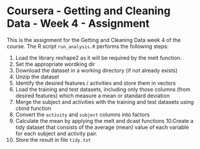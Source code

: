 # Coursera - Getting and Cleaning Data - Week 4 - Assignment

This is the assignment for the Getting and Cleaning Data week 4 of the course.
The R script `run_analysis.R` performs the following steps:

1. Load the library reshape2 as it will be required by the melt function.
2. Set the appropriate wordking dir
3. Download the dataset in a working directory (if not already exists)
4. Unzip the dataset
5. Identify the desired features / activities and store them in vectors
6. Load the training and test datasets, including only those columns (from desired features) which
   measure a mean or standard deviation
7. Merge the subject and activities with the training and test datasets using cbind function
8. Convert the `activity` and `subject` columns into factors
9. Calculate the mean by applying the melt and dcast functions
10.Create a tidy dataset that consists of the average (mean) value of each variable for each subject and activity pair.
11. Store the result in file `tidy.txt`
